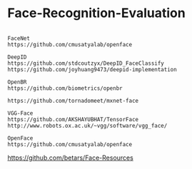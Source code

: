 # Face-Recognition-Evaluation

~~~

FaceNet
https://github.com/cmusatyalab/openface

DeepID
https://github.com/stdcoutzyx/DeepID_FaceClassify
https://github.com/joyhuang9473/deepid-implementation

OpenBR
https://github.com/biometrics/openbr

https://github.com/tornadomeet/mxnet-face

VGG-Face
https://github.com/AKSHAYUBHAT/TensorFace
http://www.robots.ox.ac.uk/~vgg/software/vgg_face/

OpenFace
https://github.com/cmusatyalab/openface

~~~

https://github.com/betars/Face-Resources
